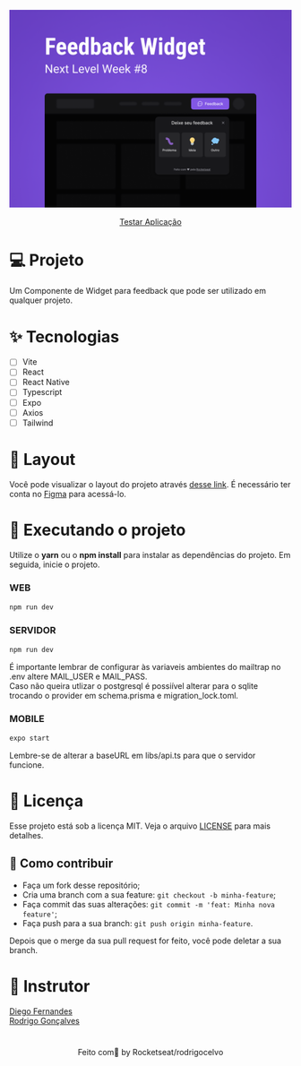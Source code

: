![cover](.github/cover.png?style=flat)

<div align="center">
  <a href="https://nlw-return-feedget-web.vercel.app/">Testar Aplicação</a>
</div>

# 💻 Projeto

Um Componente de Widget para feedback que pode ser utilizado em qualquer projeto.

# ✨ Tecnologias

- [ ] Vite
- [ ] React
- [ ] React Native
- [ ] Typescript
- [ ] Expo
- [ ] Axios
- [ ] Tailwind

# 🔖 Layout

Você pode visualizar o layout do projeto através [desse link](https://www.figma.com/community/file/1102912516166573468). É necessário ter conta no [Figma](http://figma.com/) para acessá-lo.

# 🚀 Executando o projeto

Utilize o **yarn** ou o **npm install** para instalar as dependências do projeto.
Em seguida, inicie o projeto.

### WEB

```cl
npm run dev
```

### SERVIDOR

```cl
npm run dev
```

É importante lembrar de configurar às variaveis ambientes do mailtrap no .env altere MAIL_USER e MAIL_PASS. <br />
Caso não queira utlizar o postgresql é possiível alterar para o sqlite trocando o provider em schema.prisma e migration_lock.toml.

### MOBILE

```cl
expo start
```

Lembre-se de alterar a baseURL em libs/api.ts para que o servidor funcione.

# 📄 Licença

Esse projeto está sob a licença MIT. Veja o arquivo [LICENSE](LICENSE.md) para mais detalhes.

## 🤔 Como contribuir

- Faça um fork desse repositório;
- Cria uma branch com a sua feature: `git checkout -b minha-feature`;
- Faça commit das suas alterações: `git commit -m 'feat: Minha nova feature'`;
- Faça push para a sua branch: `git push origin minha-feature`.

Depois que o merge da sua pull request for feito, você pode deletar a sua branch.

# 🧑‍ Instrutor

[Diego Fernandes](https://github.com/diego3g) <br />
[Rodrigo Gonçalves](https://github.com/rodrigorgtic)

#

<div align="center">
 Feito com💜 by Rocketseat/rodrigocelvo
</div>
